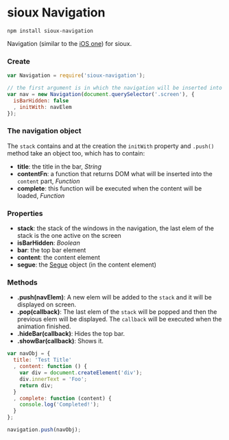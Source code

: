 # sioux Navigation

``` batch
npm install sioux-navigation
```

Navigation (similar to the [iOS one](http://developer.apple.com/library/ios/#documentation/UIKit/Reference/UINavigationController_Class/Reference/Reference.html)) for sioux.

### Create
``` js
var Navigation = require('sioux-navigation');

// the first argument is in which the navigation will be inserted into
var nav = new Navigation(document.querySelector('.screen'), {
  isBarHidden: false
  , initWith: navElem
});
```

### The navigation object
The `stack` contains and at the creation the `initWith` property and `.push()` method take an object too, which has to contain:
* __title__: the title in the bar, _String_
* __contentFn__: a function that returns DOM what will be inserted into the `content` part, _Function_
* __complete__: this function will be executed when the content will be loaded, _Function_

### Properties
* __stack__: the stack of the windows in the navigation, the last elem of the stack is the one active on the screen
* __isBarHidden__: _Boolean_
* __bar__: the top bar element
* __content__: the content element
* __segue__: the [Segue](https://github.com/gerhardberger/sioux-segue) object (in the content element)

### Methods
* __.push(navElem)__: A new elem will be added to the `stack` and it will be displayed on screen.
* __.pop(callback)__: The last elem of the `stack` will be popped and then the previous elem will be displayed. The `callback` will be executed when the animation finished.
* __.hideBar(callback)__: Hides the top bar.
* __.showBar(callback)__: Shows it.

``` js
var navObj = {
  title: 'Test Title'
  , content: function () {
    var div = document.createElement('div');
    div.innerText = 'Foo';
    return div;
  }
  , complete: function (content) {
    console.log('Completed!');
  }
};

navigation.push(navObj);
```
